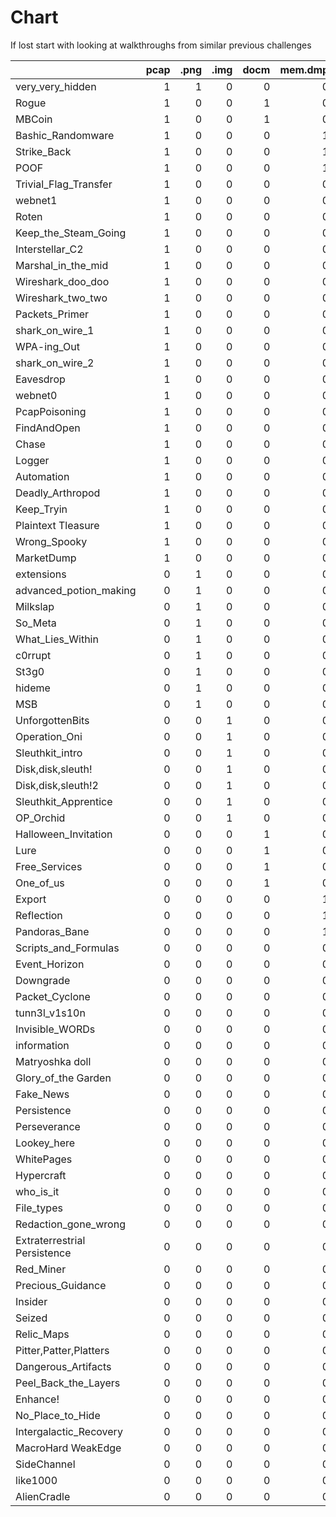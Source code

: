 
# Chart

If lost start with looking at walkthroughs from similar previous challenges

|                              |   pcap |   .png |   .img |   docm |   mem.dmp |   Windows_logs |   .bmp |   .jpg |   .php |   Registry |   .txt |   .eml |   .pdf |   .sh |   .vbs |   Browser_logs |   .bat |   .one |   .html |   dd.sda1 |   .vhdx |   .net |   Docker |   javascript |   .exe |   wordpress |   .svg |   bcache24.bmc |   Corr_disk |   .pptm |   elf |   .ar |   bundle.pem |   Cache0000.bin |   id_rsa |   .evtx |   .iso |   secrets.log |   .tar |
|:-----------------------------|-------:|-------:|-------:|-------:|----------:|---------------:|-------:|-------:|-------:|-----------:|-------:|-------:|-------:|------:|-------:|---------------:|-------:|-------:|--------:|----------:|--------:|-------:|---------:|-------------:|-------:|------------:|-------:|---------------:|------------:|--------:|------:|------:|-------------:|----------------:|---------:|--------:|-------:|--------------:|-------:|
| very_very_hidden             |      1 |      1 |      0 |      0 |         0 |              0 |      0 |      0 |      0 |          0 |      0 |      0 |      0 |     0 |      0 |              0 |      0 |      0 |       0 |         0 |       0 |      0 |        0 |            0 |      0 |           0 |      0 |              0 |           0 |       0 |     0 |     0 |            0 |               0 |        0 |       0 |      0 |             0 |      0 |
| Rogue                        |      1 |      0 |      0 |      1 |         0 |              0 |      0 |      0 |      0 |          0 |      0 |      0 |      0 |     0 |      0 |              0 |      0 |      0 |       0 |         0 |       0 |      0 |        0 |            0 |      0 |           0 |      0 |              0 |           0 |       0 |     0 |     0 |            0 |               0 |        0 |       0 |      0 |             0 |      0 |
| MBCoin                       |      1 |      0 |      0 |      1 |         0 |              0 |      0 |      0 |      0 |          0 |      0 |      0 |      0 |     0 |      0 |              0 |      0 |      0 |       0 |         0 |       0 |      0 |        0 |            0 |      0 |           0 |      0 |              0 |           0 |       0 |     0 |     0 |            0 |               0 |        0 |       0 |      0 |             0 |      0 |
| Bashic_Randomware            |      1 |      0 |      0 |      0 |         1 |              0 |      0 |      0 |      1 |          0 |      0 |      0 |      0 |     0 |      0 |              0 |      0 |      0 |       0 |         0 |       0 |      0 |        0 |            0 |      0 |           0 |      0 |              0 |           0 |       0 |     0 |     0 |            0 |               0 |        0 |       0 |      0 |             0 |      0 |
| Strike_Back                  |      1 |      0 |      0 |      0 |         1 |              0 |      0 |      0 |      0 |          0 |      0 |      0 |      0 |     0 |      0 |              0 |      0 |      0 |       0 |         0 |       0 |      0 |        0 |            0 |      0 |           0 |      0 |              0 |           0 |       0 |     0 |     0 |            0 |               0 |        0 |       0 |      0 |             0 |      0 |
| POOF                         |      1 |      0 |      0 |      0 |         1 |              0 |      0 |      0 |      0 |          0 |      0 |      0 |      0 |     0 |      0 |              0 |      0 |      0 |       0 |         0 |       0 |      0 |        0 |            0 |      0 |           0 |      0 |              0 |           0 |       0 |     0 |     0 |            0 |               0 |        0 |       0 |      0 |             0 |      0 |
| Trivial_Flag_Transfer        |      1 |      0 |      0 |      0 |         0 |              0 |      1 |      0 |      0 |          0 |      0 |      0 |      0 |     0 |      0 |              0 |      0 |      0 |       0 |         0 |       0 |      0 |        0 |            0 |      0 |           0 |      0 |              0 |           0 |       0 |     0 |     0 |            0 |               0 |        0 |       0 |      0 |             0 |      0 |
| webnet1                      |      1 |      0 |      0 |      0 |         0 |              0 |      0 |      1 |      0 |          0 |      0 |      0 |      0 |     0 |      0 |              0 |      0 |      0 |       0 |         0 |       0 |      0 |        0 |            0 |      0 |           0 |      0 |              0 |           0 |       0 |     0 |     0 |            0 |               0 |        0 |       0 |      0 |             0 |      0 |
| Roten                        |      1 |      0 |      0 |      0 |         0 |              0 |      0 |      0 |      1 |          0 |      0 |      0 |      0 |     0 |      0 |              0 |      0 |      0 |       0 |         0 |       0 |      0 |        0 |            0 |      0 |           0 |      0 |              0 |           0 |       0 |     0 |     0 |            0 |               0 |        0 |       0 |      0 |             0 |      0 |
| Keep_the_Steam_Going         |      1 |      0 |      0 |      0 |         0 |              0 |      0 |      0 |      0 |          1 |      0 |      0 |      0 |     0 |      0 |              0 |      0 |      0 |       0 |         0 |       0 |      0 |        0 |            0 |      0 |           0 |      0 |              0 |           0 |       0 |     0 |     0 |            0 |               0 |        0 |       0 |      0 |             0 |      0 |
| Interstellar_C2              |      1 |      0 |      0 |      0 |         0 |              0 |      0 |      0 |      0 |          0 |      0 |      0 |      0 |     0 |      0 |              0 |      0 |      0 |       0 |         0 |       0 |      1 |        0 |            0 |      0 |           0 |      0 |              0 |           0 |       0 |     0 |     0 |            0 |               0 |        0 |       0 |      0 |             0 |      0 |
| Marshal_in_the_mid           |      1 |      0 |      0 |      0 |         0 |              0 |      0 |      0 |      0 |          0 |      0 |      0 |      0 |     0 |      0 |              0 |      0 |      0 |       0 |         0 |       0 |      0 |        0 |            0 |      0 |           0 |      0 |              0 |           0 |       0 |     0 |     0 |            1 |               0 |        0 |       0 |      0 |             1 |      0 |
| Wireshark_doo_doo            |      1 |      0 |      0 |      0 |         0 |              0 |      0 |      0 |      0 |          0 |      0 |      0 |      0 |     0 |      0 |              0 |      0 |      0 |       0 |         0 |       0 |      0 |        0 |            0 |      0 |           0 |      0 |              0 |           0 |       0 |     0 |     0 |            0 |               0 |        0 |       0 |      0 |             0 |      0 |
| Wireshark_two_two            |      1 |      0 |      0 |      0 |         0 |              0 |      0 |      0 |      0 |          0 |      0 |      0 |      0 |     0 |      0 |              0 |      0 |      0 |       0 |         0 |       0 |      0 |        0 |            0 |      0 |           0 |      0 |              0 |           0 |       0 |     0 |     0 |            0 |               0 |        0 |       0 |      0 |             0 |      0 |
| Packets_Primer               |      1 |      0 |      0 |      0 |         0 |              0 |      0 |      0 |      0 |          0 |      0 |      0 |      0 |     0 |      0 |              0 |      0 |      0 |       0 |         0 |       0 |      0 |        0 |            0 |      0 |           0 |      0 |              0 |           0 |       0 |     0 |     0 |            0 |               0 |        0 |       0 |      0 |             0 |      0 |
| shark_on_wire_1              |      1 |      0 |      0 |      0 |         0 |              0 |      0 |      0 |      0 |          0 |      0 |      0 |      0 |     0 |      0 |              0 |      0 |      0 |       0 |         0 |       0 |      0 |        0 |            0 |      0 |           0 |      0 |              0 |           0 |       0 |     0 |     0 |            0 |               0 |        0 |       0 |      0 |             0 |      0 |
| WPA-ing_Out                  |      1 |      0 |      0 |      0 |         0 |              0 |      0 |      0 |      0 |          0 |      0 |      0 |      0 |     0 |      0 |              0 |      0 |      0 |       0 |         0 |       0 |      0 |        0 |            0 |      0 |           0 |      0 |              0 |           0 |       0 |     0 |     0 |            0 |               0 |        0 |       0 |      0 |             0 |      0 |
| shark_on_wire_2              |      1 |      0 |      0 |      0 |         0 |              0 |      0 |      0 |      0 |          0 |      0 |      0 |      0 |     0 |      0 |              0 |      0 |      0 |       0 |         0 |       0 |      0 |        0 |            0 |      0 |           0 |      0 |              0 |           0 |       0 |     0 |     0 |            0 |               0 |        0 |       0 |      0 |             0 |      0 |
| Eavesdrop                    |      1 |      0 |      0 |      0 |         0 |              0 |      0 |      0 |      0 |          0 |      0 |      0 |      0 |     0 |      0 |              0 |      0 |      0 |       0 |         0 |       0 |      0 |        0 |            0 |      0 |           0 |      0 |              0 |           0 |       0 |     0 |     0 |            0 |               0 |        0 |       0 |      0 |             0 |      0 |
| webnet0                      |      1 |      0 |      0 |      0 |         0 |              0 |      0 |      0 |      0 |          0 |      0 |      0 |      0 |     0 |      0 |              0 |      0 |      0 |       0 |         0 |       0 |      0 |        0 |            0 |      0 |           0 |      0 |              0 |           0 |       0 |     0 |     0 |            0 |               0 |        0 |       0 |      0 |             0 |      0 |
| PcapPoisoning                |      1 |      0 |      0 |      0 |         0 |              0 |      0 |      0 |      0 |          0 |      0 |      0 |      0 |     0 |      0 |              0 |      0 |      0 |       0 |         0 |       0 |      0 |        0 |            0 |      0 |           0 |      0 |              0 |           0 |       0 |     0 |     0 |            0 |               0 |        0 |       0 |      0 |             0 |      0 |
| FindAndOpen                  |      1 |      0 |      0 |      0 |         0 |              0 |      0 |      0 |      0 |          0 |      0 |      0 |      0 |     0 |      0 |              0 |      0 |      0 |       0 |         0 |       0 |      0 |        0 |            0 |      0 |           0 |      0 |              0 |           0 |       0 |     0 |     0 |            0 |               0 |        0 |       0 |      0 |             0 |      0 |
| Chase                        |      1 |      0 |      0 |      0 |         0 |              0 |      0 |      0 |      0 |          0 |      0 |      0 |      0 |     0 |      0 |              0 |      0 |      0 |       0 |         0 |       0 |      0 |        0 |            0 |      0 |           0 |      0 |              0 |           0 |       0 |     0 |     0 |            0 |               0 |        0 |       0 |      0 |             0 |      0 |
| Logger                       |      1 |      0 |      0 |      0 |         0 |              0 |      0 |      0 |      0 |          0 |      0 |      0 |      0 |     0 |      0 |              0 |      0 |      0 |       0 |         0 |       0 |      0 |        0 |            0 |      0 |           0 |      0 |              0 |           0 |       0 |     0 |     0 |            0 |               0 |        0 |       0 |      0 |             0 |      0 |
| Automation                   |      1 |      0 |      0 |      0 |         0 |              0 |      0 |      0 |      0 |          0 |      0 |      0 |      0 |     0 |      0 |              0 |      0 |      0 |       0 |         0 |       0 |      0 |        0 |            0 |      0 |           0 |      0 |              0 |           0 |       0 |     0 |     0 |            0 |               0 |        0 |       0 |      0 |             0 |      0 |
| Deadly_Arthropod             |      1 |      0 |      0 |      0 |         0 |              0 |      0 |      0 |      0 |          0 |      0 |      0 |      0 |     0 |      0 |              0 |      0 |      0 |       0 |         0 |       0 |      0 |        0 |            0 |      0 |           0 |      0 |              0 |           0 |       0 |     0 |     0 |            0 |               0 |        0 |       0 |      0 |             0 |      0 |
| Keep_Tryin                   |      1 |      0 |      0 |      0 |         0 |              0 |      0 |      0 |      0 |          0 |      0 |      0 |      0 |     0 |      0 |              0 |      0 |      0 |       0 |         0 |       0 |      0 |        0 |            0 |      0 |           0 |      0 |              0 |           0 |       0 |     0 |     0 |            0 |               0 |        0 |       0 |      0 |             0 |      0 |
| Plaintext Tleasure           |      1 |      0 |      0 |      0 |         0 |              0 |      0 |      0 |      0 |          0 |      0 |      0 |      0 |     0 |      0 |              0 |      0 |      0 |       0 |         0 |       0 |      0 |        0 |            0 |      0 |           0 |      0 |              0 |           0 |       0 |     0 |     0 |            0 |               0 |        0 |       0 |      0 |             0 |      0 |
| Wrong_Spooky                 |      1 |      0 |      0 |      0 |         0 |              0 |      0 |      0 |      0 |          0 |      0 |      0 |      0 |     0 |      0 |              0 |      0 |      0 |       0 |         0 |       0 |      0 |        0 |            0 |      0 |           0 |      0 |              0 |           0 |       0 |     0 |     0 |            0 |               0 |        0 |       0 |      0 |             0 |      0 |
| MarketDump                   |      1 |      0 |      0 |      0 |         0 |              0 |      0 |      0 |      0 |          0 |      0 |      0 |      0 |     0 |      0 |              0 |      0 |      0 |       0 |         0 |       0 |      0 |        0 |            0 |      0 |           0 |      0 |              0 |           0 |       0 |     0 |     0 |            0 |               0 |        0 |       0 |      0 |             0 |      0 |
| extensions                   |      0 |      1 |      0 |      0 |         0 |              0 |      0 |      0 |      0 |          0 |      1 |      0 |      0 |     0 |      0 |              0 |      0 |      0 |       0 |         0 |       0 |      0 |        0 |            0 |      0 |           0 |      0 |              0 |           0 |       0 |     0 |     0 |            0 |               0 |        0 |       0 |      0 |             0 |      0 |
| advanced_potion_making       |      0 |      1 |      0 |      0 |         0 |              0 |      0 |      0 |      0 |          0 |      0 |      0 |      0 |     0 |      0 |              0 |      0 |      0 |       0 |         0 |       0 |      0 |        0 |            0 |      0 |           0 |      0 |              0 |           0 |       0 |     0 |     0 |            0 |               0 |        0 |       0 |      0 |             0 |      0 |
| Milkslap                     |      0 |      1 |      0 |      0 |         0 |              0 |      0 |      0 |      0 |          0 |      0 |      0 |      0 |     0 |      0 |              0 |      0 |      0 |       0 |         0 |       0 |      0 |        0 |            0 |      0 |           0 |      0 |              0 |           0 |       0 |     0 |     0 |            0 |               0 |        0 |       0 |      0 |             0 |      0 |
| So_Meta                      |      0 |      1 |      0 |      0 |         0 |              0 |      0 |      0 |      0 |          0 |      0 |      0 |      0 |     0 |      0 |              0 |      0 |      0 |       0 |         0 |       0 |      0 |        0 |            0 |      0 |           0 |      0 |              0 |           0 |       0 |     0 |     0 |            0 |               0 |        0 |       0 |      0 |             0 |      0 |
| What_Lies_Within             |      0 |      1 |      0 |      0 |         0 |              0 |      0 |      0 |      0 |          0 |      0 |      0 |      0 |     0 |      0 |              0 |      0 |      0 |       0 |         0 |       0 |      0 |        0 |            0 |      0 |           0 |      0 |              0 |           0 |       0 |     0 |     0 |            0 |               0 |        0 |       0 |      0 |             0 |      0 |
| c0rrupt                      |      0 |      1 |      0 |      0 |         0 |              0 |      0 |      0 |      0 |          0 |      0 |      0 |      0 |     0 |      0 |              0 |      0 |      0 |       0 |         0 |       0 |      0 |        0 |            0 |      0 |           0 |      0 |              0 |           0 |       0 |     0 |     0 |            0 |               0 |        0 |       0 |      0 |             0 |      0 |
| St3g0                        |      0 |      1 |      0 |      0 |         0 |              0 |      0 |      0 |      0 |          0 |      0 |      0 |      0 |     0 |      0 |              0 |      0 |      0 |       0 |         0 |       0 |      0 |        0 |            0 |      0 |           0 |      0 |              0 |           0 |       0 |     0 |     0 |            0 |               0 |        0 |       0 |      0 |             0 |      0 |
| hideme                       |      0 |      1 |      0 |      0 |         0 |              0 |      0 |      0 |      0 |          0 |      0 |      0 |      0 |     0 |      0 |              0 |      0 |      0 |       0 |         0 |       0 |      0 |        0 |            0 |      0 |           0 |      0 |              0 |           0 |       0 |     0 |     0 |            0 |               0 |        0 |       0 |      0 |             0 |      0 |
| MSB                          |      0 |      1 |      0 |      0 |         0 |              0 |      0 |      0 |      0 |          0 |      0 |      0 |      0 |     0 |      0 |              0 |      0 |      0 |       0 |         0 |       0 |      0 |        0 |            0 |      0 |           0 |      0 |              0 |           0 |       0 |     0 |     0 |            0 |               0 |        0 |       0 |      0 |             0 |      0 |
| UnforgottenBits              |      0 |      0 |      1 |      0 |         0 |              0 |      1 |      0 |      0 |          0 |      0 |      0 |      0 |     0 |      0 |              0 |      0 |      0 |       0 |         0 |       0 |      0 |        0 |            0 |      0 |           0 |      0 |              0 |           0 |       0 |     0 |     0 |            0 |               0 |        0 |       0 |      0 |             0 |      0 |
| Operation_Oni                |      0 |      0 |      1 |      0 |         0 |              0 |      0 |      0 |      0 |          0 |      0 |      0 |      0 |     0 |      0 |              0 |      0 |      0 |       0 |         0 |       0 |      0 |        0 |            0 |      0 |           0 |      0 |              0 |           0 |       0 |     0 |     0 |            0 |               0 |        1 |       0 |      0 |             0 |      0 |
| Sleuthkit_intro              |      0 |      0 |      1 |      0 |         0 |              0 |      0 |      0 |      0 |          0 |      0 |      0 |      0 |     0 |      0 |              0 |      0 |      0 |       0 |         0 |       0 |      0 |        0 |            0 |      0 |           0 |      0 |              0 |           0 |       0 |     0 |     0 |            0 |               0 |        0 |       0 |      0 |             0 |      0 |
| Disk,disk,sleuth!            |      0 |      0 |      1 |      0 |         0 |              0 |      0 |      0 |      0 |          0 |      0 |      0 |      0 |     0 |      0 |              0 |      0 |      0 |       0 |         0 |       0 |      0 |        0 |            0 |      0 |           0 |      0 |              0 |           0 |       0 |     0 |     0 |            0 |               0 |        0 |       0 |      0 |             0 |      0 |
| Disk,disk,sleuth!2           |      0 |      0 |      1 |      0 |         0 |              0 |      0 |      0 |      0 |          0 |      0 |      0 |      0 |     0 |      0 |              0 |      0 |      0 |       0 |         0 |       0 |      0 |        0 |            0 |      0 |           0 |      0 |              0 |           0 |       0 |     0 |     0 |            0 |               0 |        0 |       0 |      0 |             0 |      0 |
| Sleuthkit_Apprentice         |      0 |      0 |      1 |      0 |         0 |              0 |      0 |      0 |      0 |          0 |      0 |      0 |      0 |     0 |      0 |              0 |      0 |      0 |       0 |         0 |       0 |      0 |        0 |            0 |      0 |           0 |      0 |              0 |           0 |       0 |     0 |     0 |            0 |               0 |        0 |       0 |      0 |             0 |      0 |
| OP_Orchid                    |      0 |      0 |      1 |      0 |         0 |              0 |      0 |      0 |      0 |          0 |      0 |      0 |      0 |     0 |      0 |              0 |      0 |      0 |       0 |         0 |       0 |      0 |        0 |            0 |      0 |           0 |      0 |              0 |           0 |       0 |     0 |     0 |            0 |               0 |        0 |       0 |      0 |             0 |      0 |
| Halloween_Invitation         |      0 |      0 |      0 |      1 |         0 |              0 |      0 |      0 |      0 |          0 |      0 |      0 |      0 |     0 |      0 |              0 |      0 |      0 |       0 |         0 |       0 |      0 |        0 |            0 |      0 |           0 |      0 |              0 |           0 |       0 |     0 |     0 |            0 |               0 |        0 |       0 |      0 |             0 |      0 |
| Lure                         |      0 |      0 |      0 |      1 |         0 |              0 |      0 |      0 |      0 |          0 |      0 |      0 |      0 |     0 |      0 |              0 |      0 |      0 |       0 |         0 |       0 |      0 |        0 |            0 |      0 |           0 |      0 |              0 |           0 |       0 |     0 |     0 |            0 |               0 |        0 |       0 |      0 |             0 |      0 |
| Free_Services                |      0 |      0 |      0 |      1 |         0 |              0 |      0 |      0 |      0 |          0 |      0 |      0 |      0 |     0 |      0 |              0 |      0 |      0 |       0 |         0 |       0 |      0 |        0 |            0 |      0 |           0 |      0 |              0 |           0 |       0 |     0 |     0 |            0 |               0 |        0 |       0 |      0 |             0 |      0 |
| One_of_us                    |      0 |      0 |      0 |      1 |         0 |              0 |      0 |      0 |      0 |          0 |      0 |      0 |      0 |     0 |      0 |              0 |      0 |      0 |       0 |         0 |       0 |      0 |        0 |            0 |      0 |           0 |      0 |              0 |           0 |       0 |     0 |     0 |            0 |               0 |        0 |       0 |      0 |             0 |      0 |
| Export                       |      0 |      0 |      0 |      0 |         1 |              0 |      0 |      0 |      0 |          0 |      0 |      0 |      0 |     0 |      0 |              0 |      0 |      0 |       0 |         0 |       0 |      0 |        0 |            0 |      0 |           0 |      0 |              0 |           0 |       0 |     0 |     0 |            0 |               0 |        0 |       0 |      0 |             0 |      0 |
| Reflection                   |      0 |      0 |      0 |      0 |         1 |              0 |      0 |      0 |      0 |          0 |      0 |      0 |      0 |     0 |      0 |              0 |      0 |      0 |       0 |         0 |       0 |      0 |        0 |            0 |      0 |           0 |      0 |              0 |           0 |       0 |     0 |     0 |            0 |               0 |        0 |       0 |      0 |             0 |      0 |
| Pandoras_Bane                |      0 |      0 |      0 |      0 |         1 |              0 |      0 |      0 |      0 |          0 |      0 |      0 |      0 |     0 |      0 |              0 |      0 |      0 |       0 |         0 |       0 |      0 |        0 |            0 |      0 |           0 |      0 |              0 |           0 |       0 |     0 |     0 |            0 |               0 |        0 |       0 |      0 |             0 |      0 |
| Scripts_and_Formulas         |      0 |      0 |      0 |      0 |         0 |              1 |      0 |      0 |      0 |          0 |      0 |      1 |      0 |     0 |      1 |              0 |      0 |      0 |       0 |         0 |       0 |      0 |        0 |            0 |      0 |           0 |      0 |              0 |           0 |       0 |     0 |     0 |            0 |               0 |        0 |       0 |      0 |             0 |      0 |
| Event_Horizon                |      0 |      0 |      0 |      0 |         0 |              1 |      0 |      0 |      0 |          0 |      0 |      0 |      0 |     0 |      0 |              0 |      0 |      0 |       0 |         0 |       0 |      0 |        0 |            0 |      0 |           0 |      0 |              0 |           0 |       0 |     0 |     0 |            0 |               0 |        0 |       1 |      0 |             0 |      0 |
| Downgrade                    |      0 |      0 |      0 |      0 |         0 |              1 |      0 |      0 |      0 |          0 |      0 |      0 |      0 |     0 |      0 |              0 |      0 |      0 |       0 |         0 |       0 |      0 |        0 |            0 |      0 |           0 |      0 |              0 |           0 |       0 |     0 |     0 |            0 |               0 |        0 |       0 |      0 |             0 |      0 |
| Packet_Cyclone               |      0 |      0 |      0 |      0 |         0 |              1 |      0 |      0 |      0 |          0 |      0 |      0 |      0 |     0 |      0 |              0 |      0 |      0 |       0 |         0 |       0 |      0 |        0 |            0 |      0 |           0 |      0 |              0 |           0 |       0 |     0 |     0 |            0 |               0 |        0 |       0 |      0 |             0 |      0 |
| tunn3l_v1s10n                |      0 |      0 |      0 |      0 |         0 |              0 |      1 |      0 |      0 |          0 |      0 |      0 |      0 |     0 |      0 |              0 |      0 |      0 |       0 |         0 |       0 |      0 |        0 |            0 |      0 |           0 |      0 |              0 |           0 |       0 |     0 |     0 |            0 |               0 |        0 |       0 |      0 |             0 |      0 |
| Invisible_WORDs              |      0 |      0 |      0 |      0 |         0 |              0 |      1 |      0 |      0 |          0 |      0 |      0 |      0 |     0 |      0 |              0 |      0 |      0 |       0 |         0 |       0 |      0 |        0 |            0 |      0 |           0 |      0 |              0 |           0 |       0 |     0 |     0 |            0 |               0 |        0 |       0 |      0 |             0 |      0 |
| information                  |      0 |      0 |      0 |      0 |         0 |              0 |      0 |      1 |      0 |          0 |      0 |      0 |      0 |     0 |      0 |              0 |      0 |      0 |       0 |         0 |       0 |      0 |        0 |            0 |      0 |           0 |      0 |              0 |           0 |       0 |     0 |     0 |            0 |               0 |        0 |       0 |      0 |             0 |      0 |
| Matryoshka doll              |      0 |      0 |      0 |      0 |         0 |              0 |      0 |      1 |      0 |          0 |      0 |      0 |      0 |     0 |      0 |              0 |      0 |      0 |       0 |         0 |       0 |      0 |        0 |            0 |      0 |           0 |      0 |              0 |           0 |       0 |     0 |     0 |            0 |               0 |        0 |       0 |      0 |             0 |      0 |
| Glory_of_the Garden          |      0 |      0 |      0 |      0 |         0 |              0 |      0 |      1 |      0 |          0 |      0 |      0 |      0 |     0 |      0 |              0 |      0 |      0 |       0 |         0 |       0 |      0 |        0 |            0 |      0 |           0 |      0 |              0 |           0 |       0 |     0 |     0 |            0 |               0 |        0 |       0 |      0 |             0 |      0 |
| Fake_News                    |      0 |      0 |      0 |      0 |         0 |              0 |      0 |      0 |      1 |          0 |      0 |      0 |      0 |     0 |      0 |              0 |      0 |      0 |       1 |         0 |       0 |      0 |        0 |            0 |      0 |           1 |      0 |              0 |           0 |       0 |     0 |     0 |            0 |               0 |        0 |       0 |      1 |             0 |      0 |
| Persistence                  |      0 |      0 |      0 |      0 |         0 |              0 |      0 |      0 |      0 |          1 |      0 |      0 |      0 |     0 |      0 |              0 |      0 |      0 |       0 |         0 |       0 |      0 |        0 |            0 |      0 |           0 |      0 |              0 |           0 |       0 |     0 |     0 |            0 |               0 |        0 |       0 |      0 |             0 |      0 |
| Perseverance                 |      0 |      0 |      0 |      0 |         0 |              0 |      0 |      0 |      0 |          1 |      0 |      0 |      0 |     0 |      0 |              0 |      0 |      0 |       0 |         0 |       0 |      0 |        0 |            0 |      0 |           0 |      0 |              0 |           0 |       0 |     0 |     0 |            0 |               0 |        0 |       0 |      0 |             0 |      0 |
| Lookey_here                  |      0 |      0 |      0 |      0 |         0 |              0 |      0 |      0 |      0 |          0 |      1 |      0 |      0 |     0 |      0 |              0 |      0 |      0 |       0 |         0 |       0 |      0 |        0 |            0 |      0 |           0 |      0 |              0 |           0 |       0 |     0 |     0 |            0 |               0 |        0 |       0 |      0 |             0 |      0 |
| WhitePages                   |      0 |      0 |      0 |      0 |         0 |              0 |      0 |      0 |      0 |          0 |      1 |      0 |      0 |     0 |      0 |              0 |      0 |      0 |       0 |         0 |       0 |      0 |        0 |            0 |      0 |           0 |      0 |              0 |           0 |       0 |     0 |     0 |            0 |               0 |        0 |       0 |      0 |             0 |      0 |
| Hypercraft                   |      0 |      0 |      0 |      0 |         0 |              0 |      0 |      0 |      0 |          0 |      0 |      1 |      0 |     0 |      0 |              0 |      0 |      0 |       0 |         0 |       0 |      0 |        0 |            1 |      0 |           0 |      0 |              0 |           0 |       0 |     0 |     0 |            0 |               0 |        0 |       0 |      0 |             0 |      0 |
| who_is_it                    |      0 |      0 |      0 |      0 |         0 |              0 |      0 |      0 |      0 |          0 |      0 |      1 |      0 |     0 |      0 |              0 |      0 |      0 |       0 |         0 |       0 |      0 |        0 |            0 |      0 |           0 |      0 |              0 |           0 |       0 |     0 |     0 |            0 |               0 |        0 |       0 |      0 |             0 |      0 |
| File_types                   |      0 |      0 |      0 |      0 |         0 |              0 |      0 |      0 |      0 |          0 |      0 |      0 |      1 |     0 |      0 |              0 |      0 |      0 |       0 |         0 |       0 |      0 |        0 |            0 |      0 |           0 |      0 |              0 |           0 |       0 |     0 |     1 |            0 |               0 |        0 |       0 |      0 |             0 |      0 |
| Redaction_gone_wrong         |      0 |      0 |      0 |      0 |         0 |              0 |      0 |      0 |      0 |          0 |      0 |      0 |      1 |     0 |      0 |              0 |      0 |      0 |       0 |         0 |       0 |      0 |        0 |            0 |      0 |           0 |      0 |              0 |           0 |       0 |     0 |     0 |            0 |               0 |        0 |       0 |      0 |             0 |      0 |
| Extraterrestrial Persistence |      0 |      0 |      0 |      0 |         0 |              0 |      0 |      0 |      0 |          0 |      0 |      0 |      0 |     1 |      0 |              0 |      0 |      0 |       0 |         0 |       0 |      0 |        0 |            0 |      0 |           0 |      0 |              0 |           0 |       0 |     0 |     0 |            0 |               0 |        0 |       0 |      0 |             0 |      0 |
| Red_Miner                    |      0 |      0 |      0 |      0 |         0 |              0 |      0 |      0 |      0 |          0 |      0 |      0 |      0 |     1 |      0 |              0 |      0 |      0 |       0 |         0 |       0 |      0 |        0 |            0 |      0 |           0 |      0 |              0 |           0 |       0 |     0 |     0 |            0 |               0 |        0 |       0 |      0 |             0 |      0 |
| Precious_Guidance            |      0 |      0 |      0 |      0 |         0 |              0 |      0 |      0 |      0 |          0 |      0 |      0 |      0 |     0 |      1 |              0 |      0 |      0 |       0 |         0 |       0 |      0 |        0 |            0 |      0 |           0 |      0 |              0 |           0 |       0 |     0 |     0 |            0 |               0 |        0 |       0 |      0 |             0 |      0 |
| Insider                      |      0 |      0 |      0 |      0 |         0 |              0 |      0 |      0 |      0 |          0 |      0 |      0 |      0 |     0 |      0 |              1 |      0 |      0 |       0 |         0 |       0 |      0 |        0 |            0 |      0 |           0 |      0 |              0 |           0 |       0 |     0 |     0 |            0 |               0 |        0 |       0 |      0 |             0 |      0 |
| Seized                       |      0 |      0 |      0 |      0 |         0 |              0 |      0 |      0 |      0 |          0 |      0 |      0 |      0 |     0 |      0 |              1 |      0 |      0 |       0 |         0 |       0 |      0 |        0 |            0 |      0 |           0 |      0 |              0 |           0 |       0 |     0 |     0 |            0 |               0 |        0 |       0 |      0 |             0 |      0 |
| Relic_Maps                   |      0 |      0 |      0 |      0 |         0 |              0 |      0 |      0 |      0 |          0 |      0 |      0 |      0 |     0 |      0 |              0 |      1 |      1 |       0 |         0 |       0 |      0 |        0 |            0 |      1 |           0 |      0 |              0 |           0 |       0 |     0 |     0 |            0 |               0 |        0 |       0 |      0 |             0 |      0 |
| Pitter,Patter,Platters       |      0 |      0 |      0 |      0 |         0 |              0 |      0 |      0 |      0 |          0 |      0 |      0 |      0 |     0 |      0 |              0 |      0 |      0 |       0 |         1 |       0 |      0 |        0 |            0 |      0 |           0 |      0 |              0 |           0 |       0 |     0 |     0 |            0 |               0 |        0 |       0 |      0 |             0 |      0 |
| Dangerous_Artifacts          |      0 |      0 |      0 |      0 |         0 |              0 |      0 |      0 |      0 |          0 |      0 |      0 |      0 |     0 |      0 |              0 |      0 |      0 |       0 |         0 |       1 |      0 |        0 |            0 |      0 |           0 |      0 |              0 |           0 |       0 |     0 |     0 |            0 |               0 |        0 |       0 |      0 |             0 |      0 |
| Peel_Back_the_Layers         |      0 |      0 |      0 |      0 |         0 |              0 |      0 |      0 |      0 |          0 |      0 |      0 |      0 |     0 |      0 |              0 |      0 |      0 |       0 |         0 |       0 |      0 |        1 |            0 |      0 |           0 |      0 |              0 |           0 |       0 |     0 |     0 |            0 |               0 |        0 |       0 |      0 |             0 |      0 |
| Enhance!                     |      0 |      0 |      0 |      0 |         0 |              0 |      0 |      0 |      0 |          0 |      0 |      0 |      0 |     0 |      0 |              0 |      0 |      0 |       0 |         0 |       0 |      0 |        0 |            0 |      0 |           0 |      1 |              0 |           0 |       0 |     0 |     0 |            0 |               0 |        0 |       0 |      0 |             0 |      0 |
| No_Place_to_Hide             |      0 |      0 |      0 |      0 |         0 |              0 |      0 |      0 |      0 |          0 |      0 |      0 |      0 |     0 |      0 |              0 |      0 |      0 |       0 |         0 |       0 |      0 |        0 |            0 |      0 |           0 |      0 |              1 |           0 |       0 |     0 |     0 |            0 |               1 |        0 |       0 |      0 |             0 |      0 |
| Intergalactic_Recovery       |      0 |      0 |      0 |      0 |         0 |              0 |      0 |      0 |      0 |          0 |      0 |      0 |      0 |     0 |      0 |              0 |      0 |      0 |       0 |         0 |       0 |      0 |        0 |            0 |      0 |           0 |      0 |              0 |           1 |       0 |     0 |     0 |            0 |               0 |        0 |       0 |      0 |             0 |      0 |
| MacroHard WeakEdge           |      0 |      0 |      0 |      0 |         0 |              0 |      0 |      0 |      0 |          0 |      0 |      0 |      0 |     0 |      0 |              0 |      0 |      0 |       0 |         0 |       0 |      0 |        0 |            0 |      0 |           0 |      0 |              0 |           0 |       1 |     0 |     0 |            0 |               0 |        0 |       0 |      0 |             0 |      0 |
| SideChannel                  |      0 |      0 |      0 |      0 |         0 |              0 |      0 |      0 |      0 |          0 |      0 |      0 |      0 |     0 |      0 |              0 |      0 |      0 |       0 |         0 |       0 |      0 |        0 |            0 |      0 |           0 |      0 |              0 |           0 |       0 |     1 |     0 |            0 |               0 |        0 |       0 |      0 |             0 |      0 |
| like1000                     |      0 |      0 |      0 |      0 |         0 |              0 |      0 |      0 |      0 |          0 |      0 |      0 |      0 |     0 |      0 |              0 |      0 |      0 |       0 |         0 |       0 |      0 |        0 |            0 |      0 |           0 |      0 |              0 |           0 |       0 |     0 |     0 |            0 |               0 |        0 |       0 |      0 |             0 |      1 |
| AlienCradle                  |      0 |      0 |      0 |      0 |         0 |              0 |      0 |      0 |      0 |          0 |      0 |      0 |      0 |     0 |      0 |              0 |      0 |      0 |       0 |         0 |       0 |      0 |        0 |            0 |      0 |           0 |      0 |              0 |           0 |       0 |     0 |     0 |            0 |               0 |        0 |       0 |      0 |             0 |      0 |
